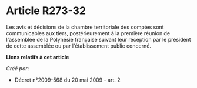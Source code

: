 # Article R273-32

Les avis et décisions de la chambre territoriale des comptes sont communicables aux tiers, postérieurement à la première
réunion de l'assemblée de la Polynésie française suivant leur réception par le président de cette assemblée ou par
l'établissement public concerné.

**Liens relatifs à cet article**

_Créé par_:

  - Décret n°2009-568 du 20 mai 2009 - art. 2
